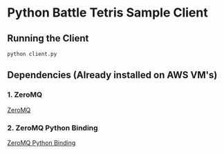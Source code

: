 # Python Battle Tetris Sample Client

## Running the Client

    python client.py

## Dependencies (Already installed on AWS VM's)

### 1. ZeroMQ

[ZeroMQ](http://www.zeromq.org/)

### 2. ZeroMQ Python Binding

[ZeroMQ Python Binding](http://www.zeromq.org/bindings:python)